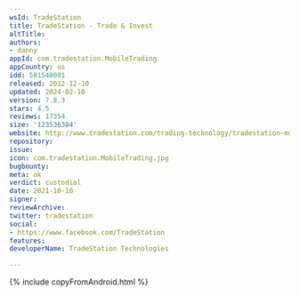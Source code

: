 ```yaml
---
wsId: TradeStation
title: TradeStation - Trade & Invest
altTitle: 
authors:
- danny
appId: com.tradestation.MobileTrading
appCountry: us
idd: 581548081
released: 2012-12-10
updated: 2024-02-10
version: 7.8.3
stars: 4.5
reviews: 17354
size: '123536384'
website: http://www.tradestation.com/trading-technology/tradestation-mobile
repository: 
issue: 
icon: com.tradestation.MobileTrading.jpg
bugbounty: 
meta: ok
verdict: custodial
date: 2021-10-10
signer: 
reviewArchive: 
twitter: tradestation
social:
- https://www.facebook.com/TradeStation
features: 
developerName: TradeStation Technologies

---
```


{% include copyFromAndroid.html %}

